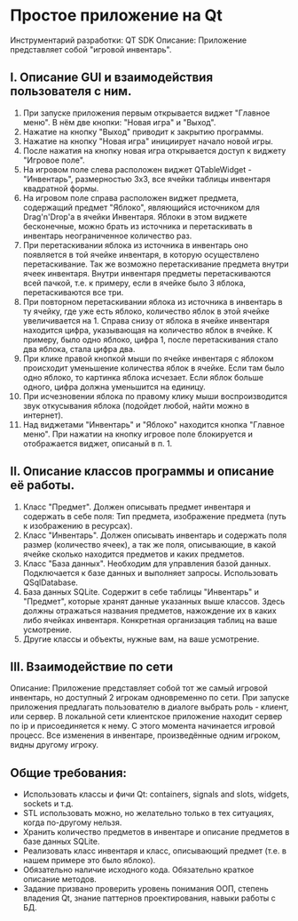 # Простое приложение на Qt
Инструментарий разработки: QT SDK
Описание: Приложение представляет собой "игровой инвентарь".

## I. Описание GUI и взаимодействия пользователя с ним.
1. При запуске приложения первым открывается виджет "Главное меню". В нём две кнопки: "Новая игра" и "Выход".
2. Нажатие на кнопку "Выход" приводит к закрытию программы.
3. Нажатие на кнопку "Новая игра" инициирует начало новой игры.
4. После нажатия на кнопку новая игра открывается доступ к виджету "Игровое поле".
6. На игровом поле слева расположен виджет QTableWidget - "Инвентарь", размерностью 3х3, все ячейки таблицы инвентаря квадратной формы.
7. На игровом поле справа расположен виджет предмета, содержащий предмет "Яблоко", являющийся источником для Drag'n'Drop'a в ячейки Инвентаря. Яблоки в этом виджете бесконечные, можно брать из источника и перетаскивать в инвентарь неограниченное количество раз.
8. При перетаскивании яблока из источника в инвентарь оно появляется в той ячейке инвентаря, в которую осуществлено перетаскивание. Так же возможно перетаскивание предмета внутри ячеек инвентаря. Внутри инвентаря предметы перетаскиваются всей пачкой, т.е. к примеру, если в ячейке было 3 яблока, перетаскиваются все три.
9. При повторном перетаскивании яблока из источника в инвентарь в ту ячейку, где уже есть яблоко, количество яблок в этой ячейке увеличивается на 1. Справа снизу от яблока в ячейке инвентаря находится цифра, указывающая на количество яблок в ячейке. К примеру, было одно яблоко, цифра 1, после перетаскивания стало два яблока, стала цифра два.
10. При клике правой кнопкой мыши по ячейке инвентаря с яблоком происходит уменьшение количества яблок в ячейке. Если там было одно яблоко, то картинка яблока исчезает. Если яблок больше одного, цифра должна уменьшится на единицу.
11. При исчезновении яблока по правому клику мыши воспроизводится звук откусывания яблока (подойдет любой, найти можно в интернет).
12. Над виджетами "Инвентарь" и "Яблоко" находится кнопка "Главное меню". При нажатии на кнопку игровое поле блокируется и отображается виджет, описаный в п. 1.

## II. Описание классов программы и описание её работы.
1. Класс "Предмет". Должен описывать предмет инвентаря и содержать в себе поля: Тип предмета, изображение предмета (путь к изображению в ресурсах).
2. Класс "Инвентарь". Должен описывать инвентарь и содержать поля размер (количество ячеек), а так же поля, описывающие, в какой ячейке сколько находится предметов и каких предметов.
3. Класс "База данных". Необходим для управления базой данных. Подключается к базе данных и выполняет запросы. Использовать QSqlDatabase.
4. База данных SQLite. Содержит в себе таблицы "Инвентарь" и "Предмет", которые хранят данные указанных выше классов. Здесь должны отражаться названия предметов, нажождение их в каких либо ячейках инвентаря. Конкретная организация таблиц на ваше усмотрение.
5. Другие классы и объекты, нужные вам, на ваше усмотрение.

## III. Взаимодействие по сети
Описание: Приложение представляет собой тот же самый игровой инвентарь, но доступный 2 игрокам одновременно по сети.
При запуске приложения предлагать пользователю в диалоге выбрать роль - клиент, или сервер. В локальной  сети клиентское приложение находит сервер по ip и присоединяется к нему. С этого момента начинается игровой процесс.
Все изменения в инвентаре, произведённые одним игроком, видны другому игроку.

## Общие требования:
- Использовать классы и фичи Qt: containers, signals and slots, widgets, sockets и т.д.
- STL использовать можно, но желательно только в тех ситуациях, когда по-другому нельзя.
- Хранить количество предметов в инвентаре и описание предметов в базе данных SQLite.
- Реализовать класс инвентаря и класс, описывающий предмет (т.е. в нашем примере это было яблоко).
- Обязательно наличие исходного кода. Обязательно краткое описание методов.
- Задание призвано проверить уровень понимания ООП, степень владения Qt, знание паттернов проектирования, навыки работы с БД.
